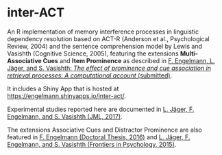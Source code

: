 # inter-ACT
An R implementation of memory interference processes in linguistic dependency resolution based on ACT-R (Anderson et al., Psychological Review, 2004) and the sentence comprehension model by Lewis and Vasishth (Cognitive Science, 2005), featuring the extensions **Multi-Associative Cues** and **Item Prominence** as described in [F. Engelmann, L. J&auml;ger, and S. Vasishth: *The effect of prominence and cue association in retrieval processes: A computational account* (submitted)](https://osf.io/b56qv/).  

It includes a Shiny App that is hosted at https://engelmann.shinyapps.io/inter-act/.

Experimental studies reported here are documented in [L. J&auml;ger, F. Engelmann, and S. Vasishth (JML, 2017)](http://personalpages.manchester.ac.uk/staff/felix.engelmann/publications/JaegerEngelmannVasishth2016.pdf).

The extensions Associative Cues and Distractor Prominence are also featured in
[F. Engelmann (Doctoral Thesis, 2016)](https://publishup.uni-potsdam.de/frontdoor/index/index/docId/10086) and 
[L. J&auml;ger, F. Engelmann, and S. Vasishth (Frontiers in Psychology, 2015)](http://journal.frontiersin.org/article/10.3389/fpsyg.2015.00617/abstract).

